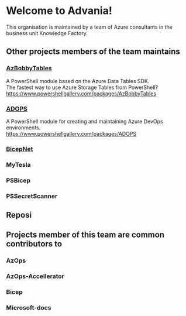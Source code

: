# Welcome to Advania!

This organisation is maintained by a team of Azure consultants in the business unit Knowledge Factory.

## Other projects members of the team maintains

### [AzBobbyTables](https://github.com/PalmEmanuel/AzBobbyTables)
A PowerShell module based on the Azure Data Tables SDK.  
The fastest way to use Azure Storage Tables from PowerShell?  
https://www.powershellgallery.com/packages/AzBobbyTables

### [ADOPS](https://github.com/AZDOPS/AZDOPS)
A PowerShell module for creating and maintaining Azure DevOps environments.  
https://www.powershellgallery.com/packages/ADOPS

### [BicepNet](https://github.com/PSBicep/BicepNet)



### MyTesla

### PSBicep

### PSSecretScanner

## Reposi

## Projects member of this team are common contributors to

### AzOps

### AzOps-Accellerator

### Bicep

### Microsoft-docs
